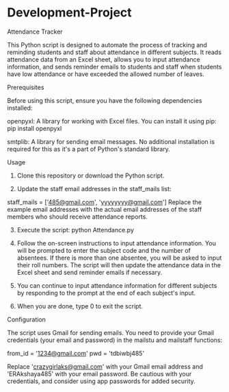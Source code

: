 # Development-Project
Attendance Tracker

This Python script is designed to automate the process of tracking and reminding students and staff about attendance in different subjects. It reads attendance data from an Excel sheet, allows you to input attendance information, and sends reminder emails to students and staff when students have low attendance or have exceeded the allowed number of leaves.

Prerequisites

Before using this script, ensure you have the following dependencies installed:

openpyxl: A library for working with Excel files. You can install it using pip:
pip install openpyxl

smtplib: A library for sending email messages. No additional installation is required for this as it's a part of Python's standard library.

Usage

1. Clone this repository or download the Python script.

2. Update the staff email addresses in the staff_mails list:

staff_mails = ['485@gmail.com', 'yyyyyyyy@gmail.com']
Replace the example email addresses with the actual email addresses of the staff members who should receive attendance reports.

3. Execute the script:
python Attendance.py

4. Follow the on-screen instructions to input attendance information. You will be prompted to enter the subject code and the number of absentees. If there is more than one absentee, you will be asked to input their roll numbers. The script will then update the attendance data in the Excel sheet and send reminder emails if necessary.

5. You can continue to input attendance information for different subjects by responding to the prompt at the end of each subject's input.

6. When you are done, type 0 to exit the script.

Configuration

The script uses Gmail for sending emails. You need to provide your Gmail credentials (your email and password) in the mailstu and mailstaff functions:

from_id = '1234@gmail.com'
pwd = 'tdbiwbj485'

Replace 'crazygirlaks@gmail.com' with your Gmail email address and 'ERAkshaya485' with your email password. Be cautious with your credentials, and consider using app passwords for added security.



